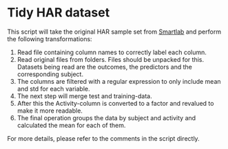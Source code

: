# Tidy HAR dataset

This script will take the original HAR sample set from [Smartlab](http://archive.ics.uci.edu/ml/datasets/Human+Activity+Recognition+Using+Smartphones) and perform the following transformations:

1. Read file containing column names to correctly label each column.
2. Read original files from folders. Files should be unpacked for this. Datasets being read are the outcomes, the predictors and the corresponding subject.
3. The columns are filtered with a regular expression to only include mean and std for each variable.
4. The next step will merge test and training-data.
5. After this the Activity-column is converted to a factor and revalued to make it more readable.
6. The final operation groups the data by subject and activity and calculated the mean for each of them.

For more details, please refer to the comments in the script directly.